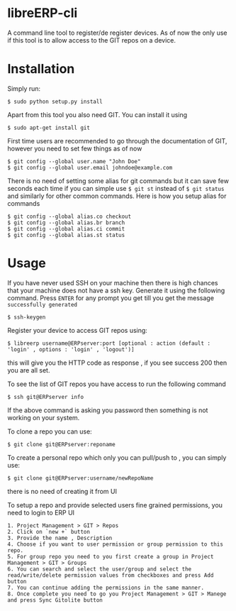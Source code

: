 # libreERP-cli

A command line tool to register/de register devices. As of now the only use if this tool is to allow access to the GIT repos on a device.


# Installation

Simply run:

    $ sudo python setup.py install

Apart from this tool you also need GIT. You can install it using

    $ sudo apt-get install git

First time users are recommended to go through the documentation of GIT, however you need to set few things as of now


    $ git config --global user.name "John Doe"
    $ git config --global user.email johndoe@example.com

There is no need of setting some alias for git commands but it can save few seconds each time if you can simple use ` $ git st ` instead of ` $ git status ` and similarly for other common commands. Here is how you setup alias for commands


    $ git config --global alias.co checkout
    $ git config --global alias.br branch
    $ git config --global alias.ci commit
    $ git config --global alias.st status


# Usage

If you have never used SSH on your machine then there is high chances that your machine does not have a ssh key. Generate it using the following command. Press `ENTER` for any prompt you get till you get the message `successfully generated`

    $ ssh-keygen

Register your device to access GIT repos using:

    $ libreerp username@ERPserver:port [optional : action (default : 'login' , options : 'login' , 'logout')]

this will give you the HTTP code as response , if you see success 200 then you are all set.

To see the list of GIT repos you have access to run the following command

    $ ssh git@ERPserver info

If the above command is asking you password then something is not working on your system.

To clone a repo you can use:

    $ git clone git@ERPserver:reponame

To create a personal repo which only you can pull/push to , you can simply use:

    $ git clone git@ERPserver:username/newRepoName

there is no need of creating it from UI

To setup a repo and provide selected users fine grained permissions, you need to login to ERP UI

    1. Project Management > GIT > Repos
    2. Click on `new +` button
    3. Provide the name , Description
    4. Choose if you want to user permission or group permission to this repo.
    5. For group repo you need to you first create a group in Project Management > GIT > Groups
    6. You can search and select the user/group and select the read/write/delete permission values from checkboxes and press Add button
    7. You can continue adding the permissions in the same manner.
    8. Once complete you need to go you Project Management > GIT > Manege and press Sync Gitolite button
